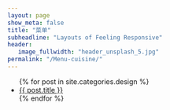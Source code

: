 ```yaml
---
layout: page
show_meta: false
title: "菜单"
subheadline: "Layouts of Feeling Responsive"
header:
   image_fullwidth: "header_unsplash_5.jpg"
permalink: "/Menu-cuisine/"
---
```

<ul>
    {% for post in site.categories.design %}
    <li><a href="{{ site.url }}{{ post.url }}">{{ post.title }}</a></li>
    {% endfor %}
</ul>
